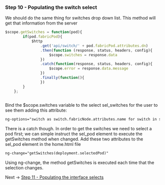 ### Step 10 - Populating the switch select

We should do the same thing for switches drop down list. This method will get that information from the server

 
```javascript
$scope.getSwitches = function(pod){
        if(pod.fabricPod){
            $http
                .get('api/switch/' + pod.fabricPod.attributes.dn)
                .then(function (response, status, headers, config){
                    $scope.switches = response.data
                })
                .catch(function(response, status, headers, config){
                    $scope.error = response.data.message
                })
                .finally(function(){
                })
        }
    };
 
```

Bind the $scope.switches variable to the select sel_switches for the user to see them adding this attribute:

```html
ng-options="switch as switch.fabricNode.attributes.name for switch in switches track by switch.fabricNode.attributes.dn"
```

There is a catch though. In order to get the switches we need to select a pod first; we can simple instruct the
sel_pod element to execute the getSwitches method when changed. Add these two attributes to the sel_pod element 
in the home.html file

```html
ng-change="getSwitches(deployment.selectedPod)"
```
Using ng-change, the method getSwitches is executed each time that the selection changes.


Next -> [Step 11 - Populating the interface selects]

[Step 11 - Populating the interface selects]: step11.md